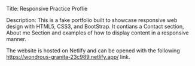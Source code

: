 Title: Responsive Practice Proflie

Description: This is a fake portfolio built to showcase responsive web design with HTML5, CSS3, and BootStrap. It contians a Contact section, About me Section and examples of how to display content in a responsive manner. 

The website is hosted on Netlify and can be opened with the following https://wondrous-granita-23c989.netlify.app/ link.